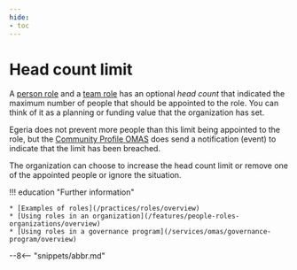 ```yaml
---
hide:
- toc
---
```


<!-- SPDX-License-Identifier: CC-BY-4.0 -->
<!-- Copyright Contributors to the ODPi Egeria project. -->

#  Head count limit

A [person role](/concepts/person-role) and a [team role](/concepts/team-role) has an optional *head count* that indicated the maximum number of people that should be appointed to the role.  You can think of it as a planning or funding value that the organization has set.

Egeria does not prevent more people than this limit being appointed to the role, but the [Community Profile OMAS](/services/omas/community-profile/overview) does send a notification (event) to indicate that the limit has been breached.

The organization can choose to increase the head count limit or remove one of the appointed people or ignore the situation.

!!! education "Further information"

    * [Examples of roles](/practices/roles/overview)
    * [Using roles in an organization](/features/people-roles-organizations/overview)
    * [Using roles in a governance program](/services/omas/governance-program/overview)


--8<-- "snippets/abbr.md"